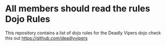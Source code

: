 All members should read the rules
Dojo Rules
==========

This repository contains a list of dojo rules for the Deadly Vipers dojo
check this out https://github.com/deadlyvipers
